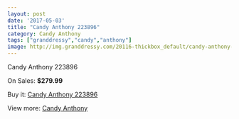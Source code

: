 ```yaml
---
layout: post
date: '2017-05-03'
title: "Candy Anthony 223896"
category: Candy Anthony
tags: ["granddressy","candy","anthony"]
image: http://img.granddressy.com/20116-thickbox_default/candy-anthony-223896.jpg
---
```

Candy Anthony 223896

On Sales: **$279.99**
<a href="https://www.granddressy.com/en/candy-anthony/19097-candy-anthony-223896.html"><amp-img layout="responsive" width="600" height="600" src="//img.granddressy.com/20116-thickbox_default/candy-anthony-223896.jpg" alt="Candy Anthony 223896 0" /></a>

Buy it: [Candy Anthony 223896](https://www.granddressy.com/en/candy-anthony/19097-candy-anthony-223896.html "Candy Anthony 223896")

View more: [Candy Anthony](https://www.granddressy.com/en/395-candy-anthony "Candy Anthony")